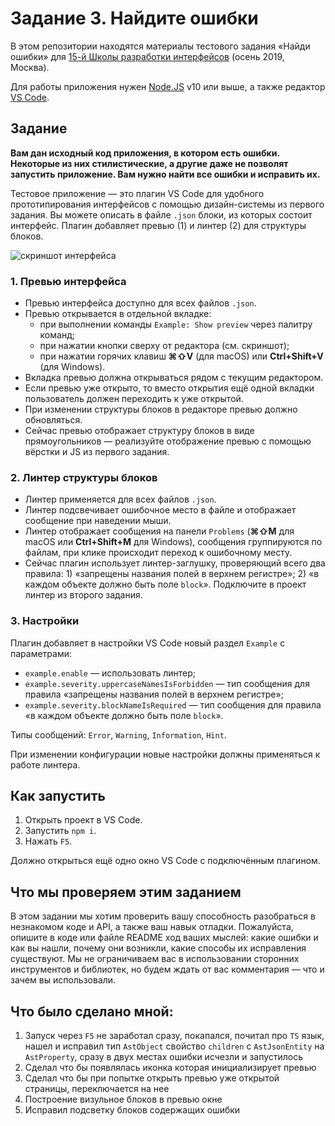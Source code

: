 # Задание 3. Найдите ошибки

В этом репозитории находятся материалы тестового задания «Найди ошибки» для [15-й Школы разработки интерфейсов](https://yandex.ru/promo/academy/shri) (осень 2019, Москва).

Для работы приложения нужен [Node.JS](https://nodejs.org/en/) v10 или выше, а также редактор [VS Code](https://code.visualstudio.com).

## Задание

**Вам дан исходный код приложения, в котором есть ошибки. Некоторые из них стилистические, а другие даже не позволят запустить приложение. Вам нужно найти все ошибки и исправить их.**

Тестовое приложение — это плагин VS Code для удобного прототипирования интерфейсов с помощью дизайн-системы из первого задания. Вы можете описать в файле `.json` блоки, из которых состоит интерфейс. Плагин добавляет превью (1) и линтер (2) для структуры блоков.

![скриншот интерфейса](extension.png)

### 1. Превью интерфейса

- Превью интерфейса доступно для всех файлов `.json`.
- Превью открывается в отдельной вкладке:
  - при выполнении команды `Example: Show preview` через палитру команд;
  - при нажатии кнопки сверху от редактора (см. скриншот);
  - при нажатии горячих клавиш **⌘⇧V** (для macOS) или **Ctrl+Shift+V** (для Windows).
- Вкладка превью должна открываться рядом с текущим редактором.
- Если превью уже открыто, то вместо открытия ещё одной вкладки пользователь должен переходить к уже открытой.
- При изменении структуры блоков в редакторе превью должно обновляться.
- Сейчас превью отображает структуру блоков в виде прямоугольников — реализуйте отображение превью с помощью вёрстки и JS из первого задания.

### 2. Линтер структуры блоков

- Линтер применяется для всех файлов `.json`.
- Линтер подсвечивает ошибочное место в файле и отображает сообщение при наведении мыши.
- Линтер отображает сообщения на панели `Problems` (**⌘⇧M** для macOS или **Ctrl+Shift+M** для Windows), сообщения группируются по файлам, при клике происходит переход к ошибочному месту.
- Сейчас плагин использует линтер-заглушку, проверяющий всего два правила: 1) «запрещены названия полей в верхнем регистре»; 2) «в каждом объекте должно быть поле `block`». Подключите в проект линтер из второго задания.

### 3. Настройки

Плагин добавляет в настройки VS Code новый раздел `Example` с параметрами:

- `example.enable` — использовать линтер;
- `example.severity.uppercaseNamesIsForbidden` — тип сообщения для правила «запрещены названия полей в верхнем регистре»;
- `example.severity.blockNameIsRequired` — тип сообщения для правила «в каждом объекте должно быть поле `block`».

Типы сообщений: `Error`, `Warning`, `Information`, `Hint`.

При изменении конфигурации новые настройки должны применяться к работе линтера.

## Как запустить

1. Открыть проект в VS Code.
2. Запустить `npm i`.
3. Нажать `F5`.

Должно открыться ещё одно окно VS Code с подключённым плагином.

## Что мы проверяем этим заданием

В этом задании мы хотим проверить вашу способность разобраться в незнакомом коде и API, а также ваш навык отладки. Пожалуйста, опишите в коде или файле README ход ваших мыслей: какие ошибки и как вы нашли, почему они возникли, какие способы их исправления существуют. Мы не ограничиваем вас в использовании сторонних инструментов и библиотек, но будем ждать от вас комментария — что и зачем вы использовали.

## Что было сделано мной:

1. Запуск через `F5` не заработал сразу, покапался, почитал про `TS` язык, нашел и исправил тип `AstObject` свойство `children` с `AstJsonEntity` на `AstProperty`, сразу в двух местах ошибки исчезли и запустилось
2. Сделал что бы появлялась иконка которая инициализирует превью
3. Сделал что бы при попытке открыть превью уже открытой страницы, переключается на нее
4. Построение визульное блоков в превью окне
5. Исправил подсветку блоков содержащих ошибки